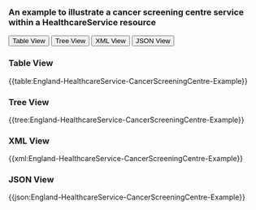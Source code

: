 ### An example to illustrate a cancer screening centre service within a HealthcareService resource

<div class="tab">
 <button class="tablinks active" onclick="openTab(event, 'Table View')">Table View</button>
 <button class="tablinks" onclick="openTab(event, 'Tree View')">Tree View</button>
  <button class="tablinks" onclick="openTab(event, 'XML View')">XML View</button>
  <button class="tablinks" onclick="openTab(event, 'JSON View')">JSON View</button>
</div>
    

    
<div id="Table View" class="tabcontent" style="display:block">
  <h3>Table View</h3>
{{table:England-HealthcareService-CancerScreeningCentre-Example}}
</div>
<div id="Tree View" class="tabcontent">
  <h3>Tree View</h3>
{{tree:England-HealthcareService-CancerScreeningCentre-Example}}
</div>
<div id="XML View" class="tabcontent">
  <h3>XML View</h3>
{{xml:England-HealthcareService-CancerScreeningCentre-Example}}
</div>
<div id="JSON View" class="tabcontent">
  <h3>JSON View</h3>
{{json:England-HealthcareService-CancerScreeningCentre-Example}}
</div>


